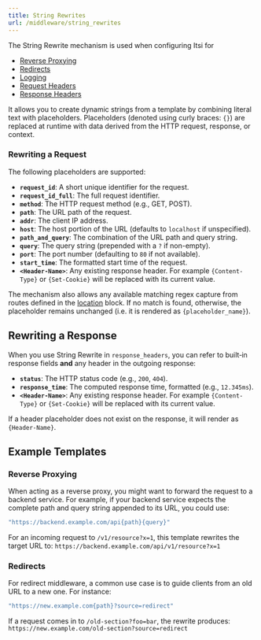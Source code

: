 ```yaml
---
title: String Rewrites
url: /middleware/string_rewrites
---
```


The String Rewrite mechanism is used when configuring Itsi for
* [Reverse Proxying](/middleware/proxy)
* [Redirects](/middleware/redirect)
* [Logging](/middleware/log_requests)
* [Request Headers](/middleware/request_headers)
* [Response Headers](/middleware/response_headers)

It allows you to create dynamic strings from a template by combining literal text with placeholders. Placeholders (denoted using curly braces: `{}`) are replaced at runtime with data derived from the HTTP request, response, or context.

### Rewriting a Request

The following placeholders are supported:

- **`request_id`**: A short unique identifier for the request.
- **`request_id_full`**: The full request identifier.
- **`method`**: The HTTP request method (e.g., GET, POST).
- **`path`**: The URL path of the request.
- **`addr`**: The client IP address.
- **`host`**: The host portion of the URL (defaults to `localhost` if unspecified).
- **`path_and_query`**: The combination of the URL path and query string.
- **`query`**: The query string (prepended with a `?` if non-empty).
- **`port`**: The port number (defaulting to `80` if not available).
- **`start_time`**: The formatted start time of the request.
- **`<Header-Name>`**: Any existing response header. For example `{Content-Type}` or `{Set-Cookie}` will be replaced with its current value.

The mechanism also allows any available matching regex capture from routes defined in the [location](/middleware/location) block.
If no match is found, otherwise, the placeholder remains unchanged (i.e. it is rendered as `{placeholder_name}`).

## Rewriting a Response

When you use String Rewrite in `response_headers`, you can refer to built‑in response fields **and** any header in the outgoing response:

- **`status`**: The HTTP status code (e.g., `200`, `404`).
- **`response_time`**: The computed response time, formatted (e.g., `12.345ms`).
- **`<Header-Name>`**: Any existing response header. For example `{Content-Type}` or `{Set-Cookie}` will be replaced with its current value.

If a header placeholder does not exist on the response, it will render as `{Header-Name}`.

## Example Templates

### Reverse Proxying

When acting as a reverse proxy, you might want to forward the request to a backend service. For example, if your backend service expects the complete path and query string appended to its URL, you could use:

```ruby
"https://backend.example.com/api{path}{query}"
```

For an incoming request to `/v1/resource?x=1`, this template rewrites the target URL to:
`https://backend.example.com/api/v1/resource?x=1`

### Redirects

For redirect middleware, a common use case is to guide clients from an old URL to a new one. For instance:

```ruby
"https://new.example.com{path}?source=redirect"
```

If a request comes in to `/old-section?foo=bar`, the rewrite produces:
`https://new.example.com/old-section?source=redirect`
